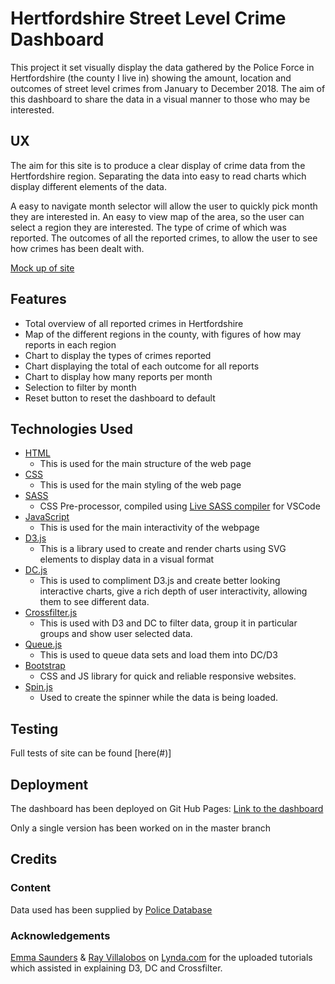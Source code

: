 # Hertfordshire Street Level Crime Dashboard #

This project it set visually display the data gathered by the Police Force in Hertfordshire (the county I live in) showing the amount, location and outcomes of street level crimes from January to December 2018. The aim of this dashboard to share the data in a visual manner to those who may be interested.

## UX

The aim for this site is to produce a clear display of crime data from the Hertfordshire region. Separating the data into easy to read charts which display different elements of the data.

A easy to navigate month selector will allow the user to quickly pick month they are interested in.
An easy to view map of the area, so the user can select a region they are interested.
The type of crime of which was reported.
The outcomes of all the reported crimes, to allow the user to see how crimes has been dealt with.

[Mock up of site](CrimeDashboardLayout.png)

## Features

- Total overview of all reported crimes in Hertfordshire
- Map of the different regions in the county, with figures of how may reports in each region
- Chart to display the types of crimes reported
- Chart displaying the total of each outcome for all reports
- Chart to display how many reports per month
- Selection to filter by month
- Reset button to reset the dashboard to default

## Technologies Used

- [HTML](https://www.w3schools.com/html)
    - This is used for the main structure of the web page
- [CSS](https://www.w3schools.com/css)
    - This is used for the main styling of the web page
- [SASS](https://sass-lang.com/documentation/file.SCSS_FOR_SASS_USERS.html)
    - CSS Pre-processor, compiled using [Live SASS compiler](https://github.com/ritwickdey/vscode-live-sass-compiler) for VSCode
- [JavaScript](https://www.w3schools.com/js/)
    - This is used for the main interactivity of the webpage
- [D3.js](https://d3js.org/)
    - This is a library used to create and render charts using SVG elements to display data in a visual format
- [DC.js](https://dc-js.github.io/dc.js/)
    - This is used to compliment D3.js and create better looking interactive charts, give a rich depth of user interactivity, allowing them to see different data.
- [Crossfilter.js](http://square.github.io/crossfilter/)
    - This is used with D3 and DC to filter data, group it in particular groups and show user selected data.
- [Queue.js](https://github.com/d3/d3-queue)
    - This is used to queue data sets and load them into DC/D3
- [Bootstrap](https://getbootstrap.com/)
    - CSS and JS library for quick and reliable responsive websites.
- [Spin.js](https://spin.js.org/)
    - Used to create the spinner while the data is being loaded.

## Testing

Full tests of site can be found [here(#)]

## Deployment

The dashboard has been deployed on Git Hub Pages:
[Link to the dashboard](https://samuelwatson89.github.io/crimeDataDashboard/)

Only a single version has been worked on in the master branch

## Credits

### Content

Data used has been supplied by [Police Database](https://data.police.uk/)

### Acknowledgements
[Emma Saunders](https://www.lynda.com/Emma-Saunders/7094528-1.html) & [Ray Villalobos](https://www.lynda.com/Ray-Villalobos/832401-1.html) on [Lynda.com](https://www.lynda.com) for the uploaded tutorials which assisted in explaining D3, DC and Crossfilter.

